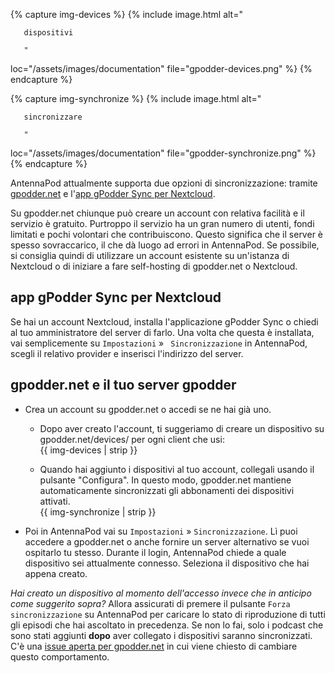 {% capture img-devices %} {% include image.html alt="

       dispositivi

       "

loc="/assets/images/documentation" file="gpodder-devices.png" %} {% endcapture
%}

{% capture img-synchronize %} {% include image.html alt="

       sincronizzare

       "

loc="/assets/images/documentation" file="gpodder-synchronize.png" %} {%
endcapture %}

AntennaPod attualmente supporta due opzioni di sincronizzazione: tramite
[gpodder.net](https://gpodder.net/) e l'[app gPodder Sync per Nextcloud](https://apps.nextcloud.com/apps/gpoddersync).

Su gpodder.net chiunque può creare un account con relativa facilità e il
servizio è gratuito. Purtroppo il servizio ha un gran numero di utenti, fondi
limitati e pochi volontari che contribuiscono. Questo significa che il server è
spesso sovraccarico, il che dà luogo ad errori in AntennaPod. Se possibile, si
consiglia quindi di utilizzare un account esistente su un'istanza di Nextcloud o
di iniziare a fare self-hosting di gpodder.net o Nextcloud.

## app gPodder Sync per Nextcloud

Se hai un account Nextcloud, installa l'applicazione gPodder Sync o chiedi al
tuo amministratore del server di farlo. Una volta che questa è installata, vai
semplicemente su `Impostazioni` » ` Sincronizzazione` in AntennaPod, scegli il
relativo provider e inserisci l'indirizzo del server.

## gpodder.net e il tuo server gpodder

- Crea un account su gpodder.net o accedi se ne hai già uno.

   - Dopo aver creato l'account, ti suggeriamo di creare un dispositivo su
gpodder.net/devices/ per ogni client che usi:<br />{{ img-devices | strip }}

   - Quando hai aggiunto i dispositivi al tuo account, collegali usando il pulsante
"Configura". In questo modo, gpodder.net mantiene automaticamente sincronizzati
gli abbonamenti dei dispositivi attivati.<br />{{ img-synchronize | strip }}
- Poi in AntennaPod vai su `Impostazioni` » `Sincronizzazione`. Lì puoi accedere
a gpodder.net o anche fornire un server alternativo se vuoi ospitarlo tu stesso.
Durante il login, AntennaPod chiede a quale dispositivo sei attualmente
connesso. Seleziona il dispositivo che hai appena creato.

*Hai creato un dispositivo al momento dell'accesso invece che in anticipo come
suggerito sopra?* Allora assicurati di premere il pulsante
`Forza sincronizzazione` su AntennaPod per caricare lo stato di riproduzione di
tutti gli episodi che hai ascoltato in precedenza. Se non lo fai, solo i podcast
che sono stati aggiunti **dopo** aver collegato i dispositivi saranno
sincronizzati. C'è una [issue aperta per gpodder.net](https://github.com/gpodder/mygpo/issues/388)
in cui viene chiesto di cambiare questo comportamento.
